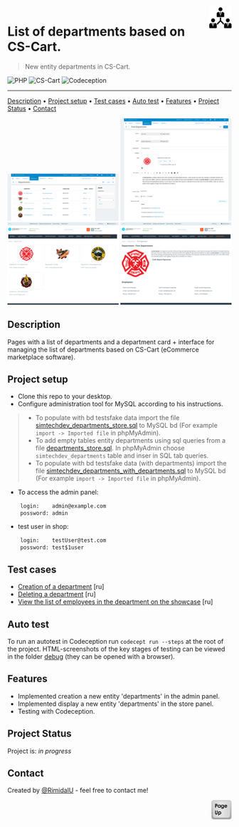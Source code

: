 <img src="./assets/logo.png" id="start" align="right" alt="Project logo" width="50" >

# List of departments based on CS-Cart.

> New entity departments in CS-Cart. 

![PHP](https://img.shields.io/badge/php-%23777BB4.svg?style=for-the-badge&logo=php&logoColor=white)
![CS-Cart](https://img.shields.io/badge/-cs--cart-%237381FD)
![Codeception](https://img.shields.io/badge/-codeception-%23236BFD)

---

[Description](#description) •
[Project setup](#project-setup) •
[Test cases](#test-cases) •
[Auto test](#auto-test) •
[Features](#features) •
[Project Status](#project-status) •
[Contact](#contact)

<img src="./assets/admin-dapartments.png" width="250" />
<img src="./assets/admin-one-department.png" width="250" />
<img src="./assets/all-departments.png" width="250" />
<img src="./assets/department.png" width="250" />


## Description

Pages with a list of departments and a department card + interface for managing the list of departments based on CS-Cart (eCommerce marketplace software).

## Project setup

- Clone this repo to your desktop.
- Сonfigure administration tool for MySQL according to his instructions.
> - To populate with bd testsfake data import the file [simtechdev_departments_store.sql](../var/mydb/simtechdev_departments_store.sql) to MySQL bd (For example ```import -> Imported file``` in phpMyAdmin).
> - To add empty tables entity departments using sql queries from a file [departments_store.sql](../var//mydb/departments_store.sql). In phpMyAdmin choose ```simtechdev_departments``` table and inser in SQL tab queries.
> - To populate with bd testsfake data (with departments) import the file [simtechdev_departments_with_departments.sql](../var/mydb/simtechdev_departments_with_departments.sql) to MySQL bd (For example ```import -> Imported file``` in phpMyAdmin).
- To access the admin panel:
``` 
    login:    admin@example.com
    possword: admin
```
- test user in shop: 
``` 
    login:    testUser@test.com
    possword: test$1user
```

## Test cases

- [Creation of a department](./testCases/creationDepartment.md) [ru]
- [Deleting a department](./testCases/deletingDepartment.md) [ru]
- [View the list of employees in the department on the showcase](./testCases/viewDepartment.md) [ru]

## Auto test

To run an autotest in Codeception run ```codecept run --steps``` at the root of the project.
HTML-screenshots of the key stages of testing can be viewed in the folder [debug](../tests/_output/debug/) (they can be opened with a browser).

## Features
- Implemented creation a new entity 'departments' in the admin panel.
- Implemented display a new entity 'departments' in the store panel.
- Testing with Codeception.

## Project Status

Project is: *in progress*

## Contact
Created by [@RimidalU](https://www.linkedin.com/in/uladzimir-stankevich/) - feel free to contact me!

<p align="right"><a href="#start"><img width="45rem" src="./assets/pageUp.svg"></a></p>
